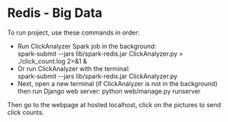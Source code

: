 # Redis - Big Data
To run project, use these commands in order:  
- Run ClickAnalyzer Spark job in the background:  
    spark-submit --jars lib/spark-redis.jar ClickAnalyzer.py > ./click_count.log 2>&1 &  
- Or run ClickAnalyzer with the terminal:  
    spark-submit --jars lib/spark-redis.jar ClickAnalyzer.py  
- Next, open a new terminal (if ClickAnalyzer is not in the background) then run Django web server:
    python web/manage.py runserver  
  
Then go to the webpage at hosted localhost, click on the pictures to send click counts.